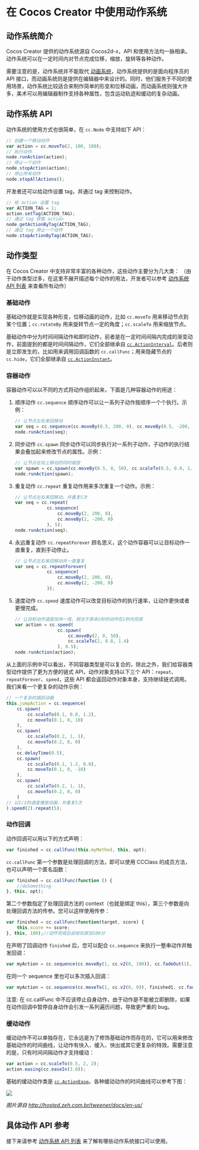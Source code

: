 # 在 Cocos Creator 中使用动作系统

## 动作系统简介

Cocos Creator 提供的动作系统源自 Cocos2d-x，API 和使用方法均一脉相承。动作系统可以在一定时间内对节点完成位移，缩放，旋转等各种动作。

需要注意的是，动作系统并不能取代 [动画系统](../animation/index.md)，动作系统提供的是面向程序员的 API 接口，而动画系统则是提供在编辑器中来设计的。同时，他们服务于不同的使用场景，动作系统比较适合来制作简单的形变和位移动画，而动画系统则强大许多，美术可以用编辑器制作支持各种属性，包含运动轨迹和缓动的复杂动画。

## 动作系统 API

动作系统的使用方式也很简单，在 `cc.Node` 中支持如下 API：

```js
// 创建一个移动动作
var action = cc.moveTo(2, 100, 100);
// 执行动作
node.runAction(action);
// 停止一个动作
node.stopAction(action);
// 停止所有动作
node.stopAllActions();
```

开发者还可以给动作设置 tag，并通过 tag 来控制动作。

```js
// 给 action 设置 tag
var ACTION_TAG = 1;
action.setTag(ACTION_TAG);
// 通过 tag 获取 action
node.getActionByTag(ACTION_TAG);
// 通过 tag 停止一个动作
node.stopActionByTag(ACTION_TAG);
```

## 动作类型

在 Cocos Creator 中支持非常丰富的各种动作，这些动作主要分为几大类：
（由于动作类型过多，在这里不展开描述每个动作的用法，开发者可以参考 [动作系统 API 列表](./action-list.md) 来查看所有动作）

### 基础动作

基础动作就是实现各种形变，位移动画的动作，比如 `cc.moveTo` 用来移动节点到某个位置；`cc.rotateBy` 用来旋转节点一定的角度；`cc.scaleTo` 用来缩放节点。

基础动作中分为时间间隔动作和即时动作，前者是在一定时间间隔内完成的渐变动作，前面提到的都是时间间隔动作，它们全部继承自 [`cc.ActionInterval`](../../../api/zh/classes/ActionInterval.html)。后者则是立即发生的，比如用来调用回调函数的 `cc.callFunc`；用来隐藏节点的 `cc.hide`，它们全部继承自 [`cc.ActionInstant`](../../../api/zh/classes/ActionInstant.html)。

### 容器动作

容器动作可以以不同的方式将动作组织起来，下面是几种容器动作的用途：

1. 顺序动作 `cc.sequence`
    顺序动作可以让一系列子动作按顺序一个个执行。示例：

    ```js
    // 让节点左右来回移动
    var seq = cc.sequence(cc.moveBy(0.5, 200, 0), cc.moveBy(0.5, -200, 0));
    node.runAction(seq);
    ```

2. 同步动作 `cc.spawn`
    同步动作可以同步执行对一系列子动作，子动作的执行结果会叠加起来修改节点的属性。示例：

    ```js
    // 让节点在向上移动的同时缩放
    var spawn = cc.spawn(cc.moveBy(0.5, 0, 50), cc.scaleTo(0.5, 0.8, 1.4));
    node.runAction(spawn);
    ```

3. 重复动作 `cc.repeat`
    重复动作用来多次重复一个动作。示例：

    ```js
    // 让节点左右来回移动，并重复5次
    var seq = cc.repeat(
                cc.sequence(
                    cc.moveBy(2, 200, 0),
                    cc.moveBy(2, -200, 0)
                ), 5);
    node.runAction(seq);
    ```

4. 永远重复动作 `cc.repeatForever`
    顾名思义，这个动作容器可以让目标动作一直重复，直到手动停止。

    ```js
    // 让节点左右来回移动并一直重复
    var seq = cc.repeatForever(
                cc.sequence(
                    cc.moveBy(2, 200, 0),
                    cc.moveBy(2, -200, 0)
                ));
    ```
5. 速度动作 `cc.speed`
    速度动作可以改变目标动作的执行速率，让动作更快或者更慢完成。

    ```js
    // 让目标动作速度加快一倍，相当于原本2秒的动作在1秒内完成
    var action = cc.speed(
                    cc.spawn(
                        cc.moveBy(2, 0, 50),
                        cc.scaleTo(2, 0.8, 1.4)
                    ), 0.5);
    node.runAction(action);
    ```

从上面的示例中可以看出，不同容器类型是可以复合的，除此之外，我们给容器类型动作提供了更为方便的链式 API，动作对象支持以下三个 API：`repeat`、`repeatForever`、`speed`，这些 API 都会返回动作对象本身，支持继续链式调用。我们来看一个更复杂的动作示例：

```js
// 一个复杂的跳跃动画
this.jumpAction = cc.sequence(
    cc.spawn(
        cc.scaleTo(0.1, 0.8, 1.2),
        cc.moveTo(0.1, 0, 10)
    ),
    cc.spawn(
        cc.scaleTo(0.2, 1, 1),
        cc.moveTo(0.2, 0, 0)
    ),
    cc.delayTime(0.5),
    cc.spawn(
        cc.scaleTo(0.1, 1.2, 0.8),
        cc.moveTo(0.1, 0, -10)
    ),
    cc.spawn(
        cc.scaleTo(0.2, 1, 1),
        cc.moveTo(0.2, 0, 0)
    )
// 以1/2的速度慢放动画，并重复5次
).speed(2).repeat(5);
```

### 动作回调

动作回调可以用以下的方式声明：

```js
var finished = cc.callFunc(this.myMethod, this, opt);
```

`cc.callFunc` 第一个参数是处理回调的方法，即可以使用 CCClass 的成员方法，也可以声明一个匿名函数：

```js
var finished = cc.callFunc(function () {
    //doSomething
}, this, opt);
```

第二个参数指定了处理回调方法的 context（也就是绑定 this），第三个参数是向处理回调方法的传参。您可以这样使用传参：

```js
var finished = cc.callFunc(function(target, score) {
    this.score += score;
}, this, 100);//动作完成后会给玩家加100分
```

在声明了回调动作 `finished` 后，您可以配合 `cc.sequence` 来执行一整串动作并触发回调：

```js
var myAction = cc.sequence(cc.moveBy(1, cc.v2(0, 100)), cc.fadeOut(1), finished);
```

在同一个 sequence 里也可以多次插入回调：

```js
var myAction = cc.sequence(cc.moveTo(1, cc.v2(0, 0)), finished1, cc.fadeOut(1), finished2); //finished1, finished2 都是使用 cc.callFunc 定义的回调动作
```

注意: 在 cc.callFunc 中不应该停止自身动作，由于动作是不能被立即删除，如果在动作回调中暂停自身动作会引发一系列遍历问题，导致更严重的 bug。

### 缓动动作

缓动动作不可以单独存在，它永远是为了修饰基础动作而存在的，它可以用来修改基础动作的时间曲线，让动作有快入、缓入、快出或其它更复杂的特效。需要注意的是，只有时间间隔动作才支持缓动：

```js
var action = cc.scaleTo(0.5, 2, 2);
action.easing(cc.easeIn(3.0));
```

基础的缓动动作类是 [`cc.ActionEase`](../../../api/zh/classes/ActionEase.html)。各种缓动动作的时间曲线可以参考下图：

![](./actions/tweener.png)

_图片源自 http://hosted.zeh.com.br/tweener/docs/en-us/_

## 具体动作 API 参考

接下来请参考 [动作系统 API 列表](./action-list.md) 来了解有哪些动作系统接口可以使用。

